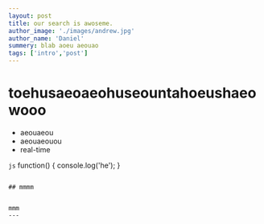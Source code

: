 ```yaml
---
layout: post
title: our search is awoseme.
author_image: './images/andrew.jpg'
author_name: 'Daniel'
summery: blab aoeu aeouao
tags: ['intro','post']
---
```


# toehusaeoaeohuseountahoeushaeowooo

* aeouaeou
* aeouaeouou
* real-time

```js```
    function() {
      console.log('he');
    }
```

## mmmm


mmm
---

